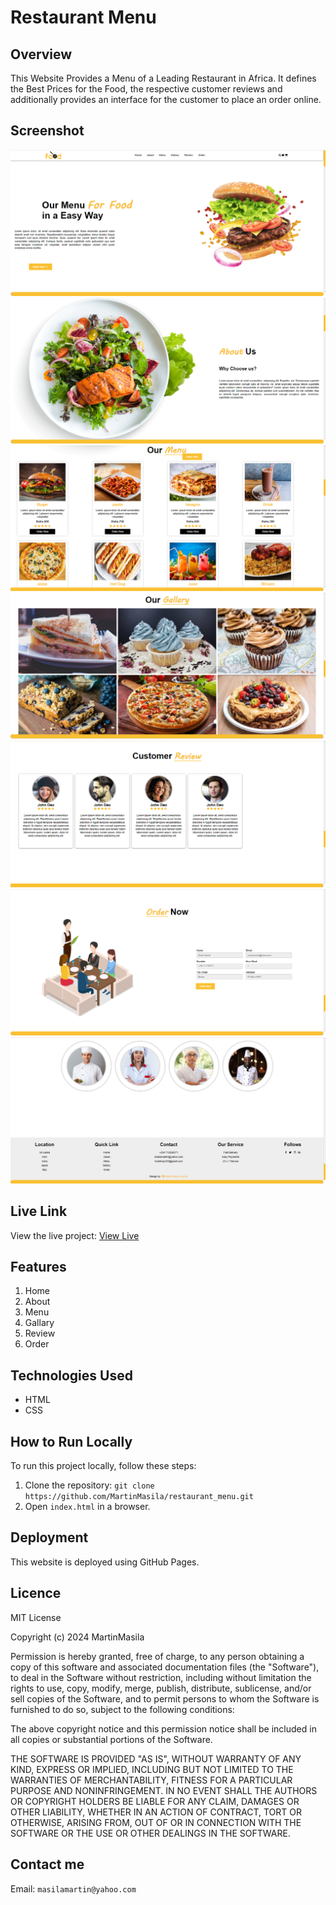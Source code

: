 # Restaurant Menu

## Overview
This Website Provides a Menu of a Leading Restaurant in Africa. It defines the Best Prices for the Food, the respective customer reviews and additionally provides an interface for the customer to place an order online.

## Screenshot
<img src="assets\Screenshot 1.png" alt="Screensot1">
<img src="assets\Screenshot 2.png" alt="Screensot2">
<img src="assets\Screenshot 3.png" alt="Screensot3">
<img src="assets\Screenshot 4.png" alt="Screensot4">
<img src="assets\Screenshot 5.png" alt="Screensot5">
<img src="assets\Screenshot 6.png" alt="Screensot6">
<img src="assets\Screenshot 7.png" alt="Screensot7">

## Live Link
View the live project:   <a href="https://martinmasila.github.io/restaurant_menu/">View Live</a>

## Features
1. Home
2. About
3. Menu
4. Gallary
5. Review
6. Order

## Technologies Used
- HTML
- CSS

## How to Run Locally
To run this project locally, follow these steps:
1. Clone the repository:
`git clone https://github.com/MartinMasila/restaurant_menu.git`
2. Open `index.html` in a browser.

## Deployment
This website is deployed using GitHub Pages.

## Licence
MIT License

Copyright (c) 2024 MartinMasila

Permission is hereby granted, free of charge, to any person obtaining a copy
of this software and associated documentation files (the "Software"), to deal
in the Software without restriction, including without limitation the rights
to use, copy, modify, merge, publish, distribute, sublicense, and/or sell
copies of the Software, and to permit persons to whom the Software is
furnished to do so, subject to the following conditions:

The above copyright notice and this permission notice shall be included in all
copies or substantial portions of the Software.

THE SOFTWARE IS PROVIDED "AS IS", WITHOUT WARRANTY OF ANY KIND, EXPRESS OR
IMPLIED, INCLUDING BUT NOT LIMITED TO THE WARRANTIES OF MERCHANTABILITY,
FITNESS FOR A PARTICULAR PURPOSE AND NONINFRINGEMENT. IN NO EVENT SHALL THE
AUTHORS OR COPYRIGHT HOLDERS BE LIABLE FOR ANY CLAIM, DAMAGES OR OTHER
LIABILITY, WHETHER IN AN ACTION OF CONTRACT, TORT OR OTHERWISE, ARISING FROM,
OUT OF OR IN CONNECTION WITH THE SOFTWARE OR THE USE OR OTHER DEALINGS IN THE
SOFTWARE.

## Contact me
Email: `masilamartin@yahoo.com`
